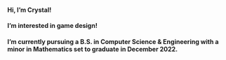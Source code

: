 #### Hi, I’m Crystal!
#### I’m interested in game design!
#### I’m currently pursuing a B.S. in Computer Science & Engineering with a minor in Mathematics set to graduate in December 2022. 

<!---
atozc/atozc is a ✨ special ✨ repository because its `README.md` (this file) appears on your GitHub profile.
You can click the Preview link to take a look at your changes.
--->
